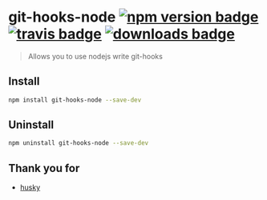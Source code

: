# git-hooks-node [![npm version badge](https://badge.fury.io/js/git-hooks-node.svg)](https://www.npmjs.com/package/git-hooks-node) [![travis badge](https://travis-ci.org/yangjiqiao86/git-hooks-node.svg)](https://travis-ci.org/yangjiqiao86/git-hooks-node) [![downloads badge](http://img.shields.io/npm/dm/git-hooks-node.svg)](http://img.shields.io/npm/dm/git-hooks-node.svg)

> Allows you to use nodejs write git-hooks


## Install

```sh
npm install git-hooks-node --save-dev
```


## Uninstall

```bash
npm uninstall git-hooks-node --save-dev
```

## Thank you for

- [husky](https://github.com/typicode/husky)
